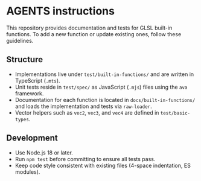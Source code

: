 # AGENTS instructions

This repository provides documentation and tests for GLSL built-in functions. To add a new function or update existing ones, follow these guidelines.

## Structure

- Implementations live under `test/built-in-functions/` and are written in TypeScript (`.mts`).
- Unit tests reside in `test/spec/` as JavaScript (`.mjs`) files using the `ava` framework.
- Documentation for each function is located in `docs/built-in-functions/` and loads the implementation and tests via `raw-loader`.
- Vector helpers such as `vec2`, `vec3`, and `vec4` are defined in `test/basic-types`.

## Development

- Use Node.js 18 or later.
- Run `npm test` before committing to ensure all tests pass.
- Keep code style consistent with existing files (4-space indentation, ES modules).


